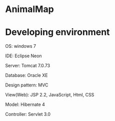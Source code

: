 # AnimalMap

# Developing environment

OS: windows 7

IDE: Eclipse Neon

Server: Tomcat 7.0.73

Database: Oracle XE

Design pattern: MVC

View(Web): JSP 2.2, JavaScript, Html, CSS

Model: Hibernate 4

Controller: Servlet 3.0